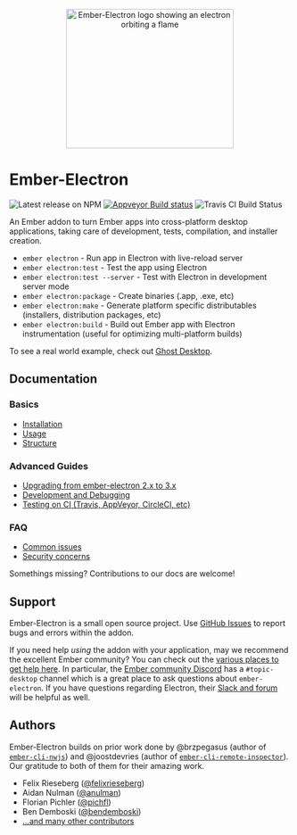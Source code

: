<p align="center"><img src="https://raw.githubusercontent.com/adopted-ember-addons/ember-electron/gh-pages/img/logo-github%402x.png" alt="Ember-Electron logo showing an electron orbiting a flame" width="300" height="250"></p>

# Ember-Electron

![Latest release on NPM](https://img.shields.io/npm/v/ember-electron.svg) 
[![Appveyor Build status](https://ci.appveyor.com/api/projects/status/5rhwhar361uad07v?svg=true)](https://ci.appveyor.com/project/rwwagner90/ember-electron)
![Travis CI Build Status](https://secure.travis-ci.org/adopted-ember-addons/ember-electron.svg?branch=master)

An Ember addon to turn Ember apps into cross-platform desktop applications, taking care of development, tests, compilation, and installer creation.

* `ember electron` - Run app in Electron with live-reload server
* `ember electron:test` - Test the app using Electron
* `ember electron:test --server` - Test with Electron in development server mode
* `ember electron:package` - Create binaries (.app, .exe, etc)
* `ember electron:make` - Generate platform specific distributables (installers, distribution packages, etc)
* `ember electron:build` - Build out Ember app with Electron instrumentation (useful for optimizing multi-platform builds)

To see a real world example, check out [Ghost Desktop](https://github.com/tryghost/Ghost-Desktop).

## Documentation

### Basics
- [Installation](guides/installation)
- [Usage](guides/usage)
- [Structure](guides/structure)

### Advanced Guides
- [Upgrading from ember-electron 2.x to 3.x](guides/upgrading)
- [Development and Debugging](guides/development-and-debugging)
- [Testing on CI (Travis, AppVeyor, CircleCI, etc)](guides/ci)

### FAQ
- [Common issues](faq/common-issues)
- [Security concerns](faq/security)

Somethings missing? Contributions to our docs are welcome!


## Support

Ember-Electron is a small open source project. Use [GitHub Issues](https://github.com/adopted-ember-addons/ember-electron/issues) to report bugs and errors within the addon.

If you need help *using* the addon with your application, may we recommend the excellent Ember community? You can check out the [various places to get help here](https://www.emberjs.com/community/). In particular, the [Ember community Discord](https://discordapp.com/invite/emberjs) has a `#topic-desktop` channel which is a great place to ask questions about `ember-electron`. If you have questions regarding Electron, their [Slack and forum](https://electron.atom.io/contact/) will be helpful as well.


## Authors

Ember-Electron builds on prior work done by @brzpegasus (author of [`ember-cli-nwjs`](https://github.com/brzpegasus/ember-cli-nwjs)) and @joostdevries (author of [`ember-cli-remote-inspector`](https://github.com/joostdevries/ember-cli-remote-inspector)). Our gratitude to both of them for their amazing work.

* Felix Rieseberg ([@felixrieseberg](https://github.com/felixriesberg))
* Aidan Nulman ([@anulman](https://github.com/anulman))
* Florian Pichler ([@pichfl](https://github.com/pichfl))
* Ben Demboski ([@bendemboski](https://github.com/bendemboski))
* [...and many other contributors](https://github.com/adopted-ember-addons/ember-electron/graphs/contributors)
